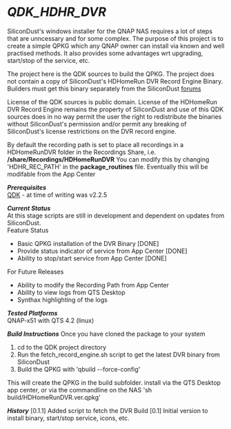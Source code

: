 # *QDK_HDHR_DVR*  
SiliconDust's windows installer for the QNAP NAS requires a lot of steps that are unncessary and for some complex.
The purpose of this project is to create a simple QPKG which any QNAP owner can install via known and well practised methods.
It also provides some advantages wrt upgrading, start/stop of the service, etc.

The project here is the QDK sources to build the QPKG.
The project does not contain a copy of SiliconDust's HDHomeRun DVR Record Engine Binary. Builders must get this binary separately from the SiliconDust [forums](https://www.silicondust.com/forum/viewforum.php?f=119)

License of the QDK sources is public domain.
License of the HDHomeRun DVR Record Engine remains the property of SiliconDust and use of this QDK sources does in no way permit the user the right to redistribute the binaries without SiliconDust's permission and/or permit any breaking of SiliconDust's license restrictions on the DVR record engine.

By default the recording path is set to place all recordings in a HDHomeRunDVR folder in the Recordings Share, i.e. **/share/Recordings/HDHomeRunDVR**
You can modify this by changing 'HDHR_REC_PATH' in the **package_routines** file.
Eventually this will be modifable from the App Center

**_Prerequisites_**  
[QDK](http://forum.qnap.com/viewtopic.php?f=128&t=36132) - at time of writing was v2.2.5  

**_Current Status_**  
At this stage scripts are still in development and dependent on updates from SiliconDust.  
Feature Status
- Basic QPKG installation of the DVR Binary [DONE]
- Provide status indicator of service from App Center [DONE]
- Ability to stop/start service from App Center [DONE]

For Future Releases
- Ability to modify the Recording Path from App Center
- Ability to view logs from QTS Desktop
- Synthax highlighting of the logs

**_Tested Platforms_**  
QNAP-x51 with QTS 4.2  (linux)

**_Build Instructions_**
Once you have cloned the package to your system
1. cd to the QDK project directory
2. Run the fetch_record_engine.sh script to get the latest DVR binary from SiliconDust
3. Build the QPKG with 'qbuild --force-config' 

This will create the QPKG in the build subfolder.
install via the QTS Desktop app center, or via the commandline on the NAS 'sh build/HDHomeRunDVR.ver.qpkg'

**_History_**
[0.1.1] Added script to fetch the DVR Build
[0.1]   Initial version to install binary, start/stop service, icons, etc.
